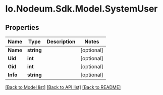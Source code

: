 # Io.Nodeum.Sdk.Model.SystemUser
## Properties

Name | Type | Description | Notes
------------ | ------------- | ------------- | -------------
**Name** | **string** |  | [optional] 
**Uid** | **int** |  | [optional] 
**Gid** | **int** |  | [optional] 
**Info** | **string** |  | [optional] 

[[Back to Model list]](../README.md#documentation-for-models) [[Back to API list]](../README.md#documentation-for-api-endpoints) [[Back to README]](../README.md)


